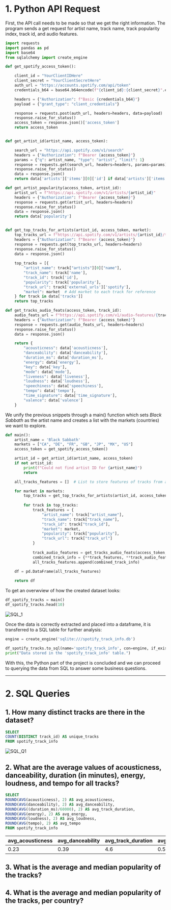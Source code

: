 # 1. Python API Request
First, the API call needs to be made so that we get the right information. The program sends a get request for artist name, track name, track popularity index, track id, and audio features.

```Python
import requests
import pandas as pd
import base64
from sqlalchemy import create_engine

def get_spotify_access_token():

    client_id = "YourClientIDHere"
    client_secret = "YourClientSecretHere"
    auth_url = "https://accounts.spotify.com/api/token"
    credentials_b64 = base64.b64encode(f"{client_id}:{client_secret}".encode()).decode()

    headers = {"Authorization": f"Basic {credentials_b64}"}
    payload = {"grant_type": "client_credentials"}

    response = requests.post(auth_url, headers=headers, data=payload)
    response.raise_for_status()
    access_token = response.json()['access_token']
    return access_token


def get_artist_id(artist_name, access_token):

    search_url = "https://api.spotify.com/v1/search"
    headers = {"Authorization": f"Bearer {access_token}"}
    params = {"q": artist_name, "type": "artist", "limit": 1}
    response = requests.get(search_url, headers=headers, params=params)
    response.raise_for_status()
    data = response.json()
    return data['artists']['items'][0]['id'] if data['artists']['items'] else None

def get_artist_popularity(access_token, artist_id):
    artist_url = f"https://api.spotify.com/v1/artists/{artist_id}"
    headers = {"Authorization": f"Bearer {access_token}"}
    response = requests.get(artist_url, headers=headers)
    response.raise_for_status()
    data = response.json()
    return data['popularity']


def get_top_tracks_for_artists(artist_id, access_token, market):
    top_tracks_url = f"https://api.spotify.com/v1/artists/{artist_id}/top-tracks?market={market}"
    headers = {"Authorization": f"Bearer {access_token}"}
    response = requests.get(top_tracks_url, headers=headers)
    response.raise_for_status()
    data = response.json()
    
    top_tracks = [{
        "artist_name": track["artists"][0]["name"],
        "track_name": track['name'],
        "track_id": track['id'],
        "popularity": track['popularity'],
        "track_url": track['external_urls']['spotify'],
        "market": market  # Add market to each track for reference
    } for track in data['tracks']]
    return top_tracks

def get_tracks_audio_feats(access_token, track_id):
    audio_feats_url = f"https://api.spotify.com/v1/audio-features/{track_id}"
    headers = {"Authorization": f"Bearer {access_token}"}
    response = requests.get(audio_feats_url, headers=headers)
    response.raise_for_status()
    data = response.json()

    return {
        "acousticness": data['acousticness'],
        "danceability": data['danceability'],
        "duration_ms": data['duration_ms'],
        "energy": data['energy'],
        "key": data['key'],
        "mode": data['mode'],
        "liveness": data['liveness'],
        "loudness": data['loudness'],
        "speechiness": data['speechiness'],
        "tempo": data['tempo'],
        "time_signature": data['time_signature'],
        "valence": data['valence']
    }
```

We unify the previous snippets through a main() function which sets *Black Sabbath* as the artist name and creates a list with the markets (countries) we want to explore.

```Python
def main():
    artist_name = 'Black Sabbath'
    markets = ["CA", "DE", "FR", "GB", "JP", "MX", "US"]
    access_token = get_spotify_access_token()

    artist_id = get_artist_id(artist_name, access_token)
    if not artist_id:
        print(f"Could not find artist ID for {artist_name}")
        return

    all_tracks_features = []  # List to store features of tracks from all markets

    for market in markets:
        top_tracks = get_top_tracks_for_artists(artist_id, access_token, market)
        
        for track in top_tracks:
            track_features = {
                "artist_name": track["artist_name"],
                "track_name": track["track_name"],
                "track_id": track["track_id"],
                "market": market,
                "popularity": track["popularity"],
                "track_url": track["track_url"]
            }
    
            track_audio_features = get_tracks_audio_feats(access_token, track['track_id'])
            combined_track_info = {**track_features, **track_audio_features}
            all_tracks_features.append(combined_track_info)

    df = pd.DataFrame(all_tracks_features)
    
    return df
```

To get an overwview of how the created dataset looks:
```Python
df_spotify_tracks = main()
df_spotify_tracks.head(10)
```
![SQL_1](https://github.com/zefrios/SQL/assets/83305620/991c1711-6c82-426f-8a31-a09aeccf06b9)

Once the data is correctly extracted and placed into a dataframe, it is transferred to a SQL table for further analysis:

```Python
engine = create_engine('sqlite:///spotify_track_info.db')

df_spotify_tracks.to_sql(name='spotify_track_info', con=engine, if_exists='replace', index=False)
print("Data stored in the 'spotify_track_info' table.")
```
With this, the Python part of the project is concluded and we can proceed to querying the data from SQL to answer some business questions.
***

# 2. SQL Queries

## 1. How many distinct tracks are there in the dataset?

```SQL
SELECT 
COUNT(DISTINCT track_id) AS unique_tracks
FROM spotify_track_info
```
![SQL_Q1](https://github.com/zefrios/SQL/assets/83305620/bf9863e8-eba4-45be-8616-f07c40f02693)


## 2. What are the average values of acousticness, danceability, duration (in minutes), energy, loudness, and tempo for all tracks?

```SQL
SELECT
ROUND(AVG(acousticness), 2) AS avg_acousticness,
ROUND(AVG(danceability), 2) AS avg_danceability,
ROUND(AVG((duration_ms)/60000), 2) AS avg_track_duration,
ROUND(AVG(energy), 2) AS avg_energy,
ROUND(AVG(loudness), 2) AS avg_loudness,
ROUND(AVG(tempo), 2) AS avg_tempo
FROM spotify_track_info
```

| avg_acousticness | avg_danceability | avg_track_duration | avg_energy | avg_loudness | avg_tempo |
| --- | --- | --- | --- | --- | --- |
| 0.23|0.39|4.6|0.54|-13.51|123.45

## 3. What is the average and median popularity of the tracks?

## 4. What is the average and median popularity of the tracks, per country?
